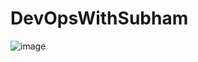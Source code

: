 # DevOpsWithSubham


![image](https://github.com/subhamsingha/DevOpsWithSubham/assets/73743186/425f236b-f458-4105-ade5-72f08f5d2fc1)

